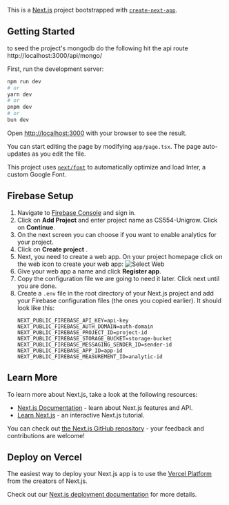 This is a [Next.js](https://nextjs.org/) project bootstrapped with [`create-next-app`](https://github.com/vercel/next.js/tree/canary/packages/create-next-app).

## Getting Started

to seed the project's mongodb do the following
hit the api route http://localhost:3000/api/mongo/

First, run the development server:

```bash
npm run dev
# or
yarn dev
# or
pnpm dev
# or
bun dev
```

Open [http://localhost:3000](http://localhost:3000) with your browser to see the result.

You can start editing the page by modifying `app/page.tsx`. The page auto-updates as you edit the file.

This project uses [`next/font`](https://nextjs.org/docs/basic-features/font-optimization) to automatically optimize and load Inter, a custom Google Font.

## Firebase Setup

1. Navigate to [Firebase Console](https://firebase.google.com/ "Firebase") and sign in.
2. Click on **Add Project** and enter project name as CS554-Unigrow. Click on **Continue**.
3. On the next screen you can choose if you want to enable analytics for your project.
4. Click on **Create project** .
5. Next, you need to create a web app. On your project homepage click on the web icon to create your web app:
   ![Select Web](https://www.freecodecamp.org/news/content/images/2023/02/Screenshot-2023-02-15-at-5.40.33-PM.png "Create a firebase Web App.")
6. Give your web app a name and click **Register app**.
7. Copy the configuration file we are going to need it later. Click next until you are done.
8. Create a `.env` file in the root directory of your Next.js project and add your Firebase configuration files (the ones you copied earlier). It should look like this:
   ```
   NEXT_PUBLIC_FIREBASE_API_KEY=api-key
   NEXT_PUBLIC_FIREBASE_AUTH_DOMAIN=auth-domain
   NEXT_PUBLIC_FIREBASE_PROJECT_ID=project-id
   NEXT_PUBLIC_FIREBASE_STORAGE_BUCKET=storage-bucket
   NEXT_PUBLIC_FIREBASE_MESSAGING_SENDER_ID=sender-id
   NEXT_PUBLIC_FIREBASE_APP_ID=app-id
   NEXT_PUBLIC_FIREBASE_MEASUREMENT_ID=analytic-id
   ```

## Learn More

To learn more about Next.js, take a look at the following resources:

- [Next.js Documentation](https://nextjs.org/docs) - learn about Next.js features and API.
- [Learn Next.js](https://nextjs.org/learn) - an interactive Next.js tutorial.

You can check out [the Next.js GitHub repository](https://github.com/vercel/next.js/) - your feedback and contributions are welcome!

## Deploy on Vercel

The easiest way to deploy your Next.js app is to use the [Vercel Platform](https://vercel.com/new?utm_medium=default-template&filter=next.js&utm_source=create-next-app&utm_campaign=create-next-app-readme) from the creators of Next.js.

Check out our [Next.js deployment documentation](https://nextjs.org/docs/deployment) for more details.
